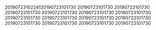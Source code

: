 2019072310224120190723101730
20190723101730
20190723101730
20190723101730
20190723101730
20190723101730
20190723101730
20190723101730
20190723101730
20190723101730
20190723101730
20190723101730
20190723101730
20190723101730
20190723101730
